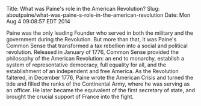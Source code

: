 Title: What was Paine's role in the American Revolution?
Slug: aboutpaine/what-was-paine-s-role-in-the-american-revolution
Date: Mon Aug  4 09:08:57 EDT 2014

   Paine was the only leading Founder who served in both the military and the
   government during the Revolution. But more than that, it was Paine's
   Common Sense that transformed a tax rebellion into a social and political
   revolution. Released in January of 1776, Common Sense provided the
   philosophy of the American Revolution: an end to monarchy, establish a
   system of representative democracy, full equality for all, and the
   establishment of an independent and free America. As the Revolution
   faltered, in December 1776, Paine wrote the American Crisis and turned the
   tide and filled the ranks of the Continental Army, where he was serving as
   an officer. He later became the equivalent of the first secretary of
   state, and brought the crucial support of France into the fight.
